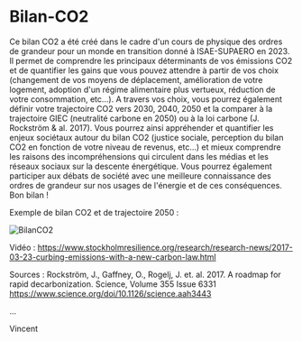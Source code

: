 # Bilan-CO2
Ce bilan CO2 a été créé dans le cadre d'un cours de physique des ordres de grandeur pour un monde en transition donné à ISAE-SUPAERO en 2023. Il permet de comprendre les  principaux déterminants de vos émissions CO2 et de quantifier les gains que vous pouvez attendre à partir de vos choix (changement de vos moyens de déplacement, amélioration de votre logement, adoption d'un régime alimentaire plus vertueux, réduction de votre consommation, etc...). A travers vos choix, vous pourrez également définir votre trajectoire CO2 vers 2030, 2040, 2050 et la comparer à la trajectoire GIEC (neutralité carbone en 2050) ou à la loi carbone (J. Rockström & al. 2017). Vous pourrez ainsi appréhender et quantifier les enjeux sociétaux autour du bilan CO2 (justice sociale, perception du bilan CO2 en fonction de votre niveau de revenus, etc...) et mieux comprendre les raisons des incompréhensions qui circulent dans les médias et les réseaux sociaux sur la descente énergétique. Vous pourrez également participer aux débats de société avec une meilleure connaissance des ordres de grandeur sur nos usages de l'énergie et de ces conséquences. Bon bilan !

Exemple de bilan CO2 et de trajectoire 2050 :

![BilanCO2](https://github.com/vikchaps/Bilan-CO2/assets/18681171/f80f1604-f67a-4439-8ef8-f85fb2473573)

Vidéo : https://www.stockholmresilience.org/research/research-news/2017-03-23-curbing-emissions-with-a-new-carbon-law.html

Sources :
Rockström, J., Gaffney, O., Rogelj, J. et. al. 2017. A roadmap for rapid decarbonization. Science, Volume 355 Issue 6331 https://www.science.org/doi/10.1126/science.aah3443



...

Vincent
